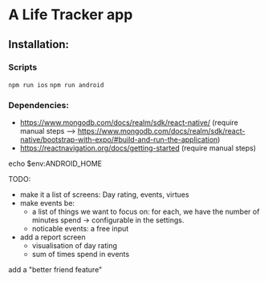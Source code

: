 # A Life Tracker app

## Installation:

### Scripts

`npm run ios`
`npm run android`

### Dependencies:

-   https://www.mongodb.com/docs/realm/sdk/react-native/ (require manual steps --> https://www.mongodb.com/docs/realm/sdk/react-native/bootstrap-with-expo/#build-and-run-the-application)
-   https://reactnavigation.org/docs/getting-started (require manual steps)


echo $env:ANDROID_HOME


TODO:
- make it a list of screens: Day rating, events, virtues
- make events be:
  - a list of things we want to focus on: for each, we have the number of minutes spend
    -> configurable in the settings.
  - noticable events: a free input
- add a report screen
  - visualisation of day rating
  - sum of times spend in events

add a "better friend feature"